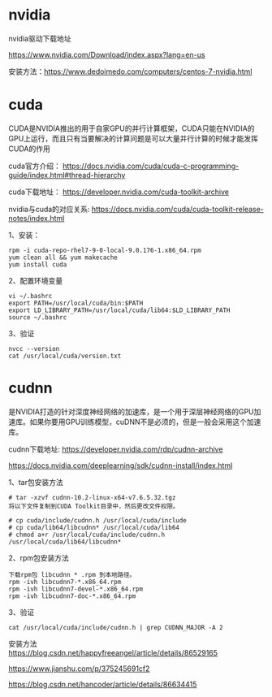 nvidia
===
nvidia驱动下载地址

https://www.nvidia.com/Download/index.aspx?lang=en-us

安装方法：https://www.dedoimedo.com/computers/centos-7-nvidia.html


cuda
===
CUDA是NVIDIA推出的用于自家GPU的并行计算框架，CUDA只能在NVIDIA的GPU上运行，而且只有当要解决的计算问题是可以大量并行计算的时候才能发挥CUDA的作用

cuda官方介绍： https://docs.nvidia.com/cuda/cuda-c-programming-guide/index.html#thread-hierarchy

cuda下载地址： https://developer.nvidia.com/cuda-toolkit-archive

nvidia与cuda的对应关系: https://docs.nvidia.com/cuda/cuda-toolkit-release-notes/index.html

1、安装：
```
rpm -i cuda-repo-rhel7-9-0-local-9.0.176-1.x86_64.rpm
yum clean all && yum makecache
yum install cuda
```

2、配置环境变量
```
vi ~/.bashrc
export PATH=/usr/local/cuda/bin:$PATH
export LD_LIBRARY_PATH=/usr/local/cuda/lib64:$LD_LIBRARY_PATH
source ~/.bashrc
```

3、验证
```
nvcc --version
cat /usr/local/cuda/version.txt
```


cudnn
===
是NVIDIA打造的针对深度神经网络的加速库，是一个用于深层神经网络的GPU加速库。如果你要用GPU训练模型，cuDNN不是必须的，但是一般会采用这个加速库。

cudnn下载地址: https://developer.nvidia.com/rdp/cudnn-archive

https://docs.nvidia.com/deeplearning/sdk/cudnn-install/index.html

1、tar包安装方法
```
# tar -xzvf cudnn-10.2-linux-x64-v7.6.5.32.tgz
将以下文件复制到CUDA Toolkit目录中，然后更改文件权限。

# cp cuda/include/cudnn.h /usr/local/cuda/include
# cp cuda/lib64/libcudnn* /usr/local/cuda/lib64
# chmod a+r /usr/local/cuda/include/cudnn.h /usr/local/cuda/lib64/libcudnn*
```

2、rpm包安装方法
```
下载rpm包 libcudnn * .rpm 到本地路径。
rpm -ivh libcudnn7-*.x86_64.rpm
rpm -ivh libcudnn7-devel-*.x86_64.rpm
rpm -ivh libcudnn7-doc-*.x86_64.rpm
```

3、验证
```
cat /usr/local/cuda/include/cudnn.h | grep CUDNN_MAJOR -A 2
```

安装方法  
https://blog.csdn.net/happyfreeangel/article/details/86529165

https://www.jianshu.com/p/375245691cf2

https://blog.csdn.net/hancoder/article/details/86634415
